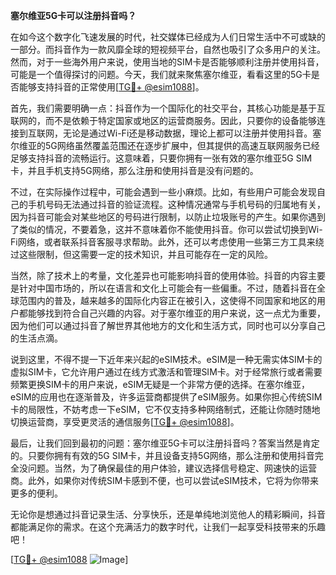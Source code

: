 **塞尔维亚5G卡可以注册抖音吗？**

在如今这个数字化飞速发展的时代，社交媒体已经成为人们日常生活中不可或缺的一部分。而抖音作为一款风靡全球的短视频平台，自然也吸引了众多用户的关注。然而，对于一些海外用户来说，使用当地的SIM卡是否能够顺利注册并使用抖音，可能是一个值得探讨的问题。今天，我们就来聚焦塞尔维亚，看看这里的5G卡是否能够支持抖音的正常使用[[TG💪+ @esim1088](https://t.me/s/esim1088)]。

首先，我们需要明确一点：抖音作为一个国际化的社交平台，其核心功能是基于互联网的，而不是依赖于特定国家或地区的运营商服务。因此，只要你的设备能够连接到互联网，无论是通过Wi-Fi还是移动数据，理论上都可以注册并使用抖音。塞尔维亚的5G网络虽然覆盖范围还在逐步扩展中，但其提供的高速互联网服务已经足够支持抖音的流畅运行。这意味着，只要你拥有一张有效的塞尔维亚5G SIM卡，并且手机支持5G网络，那么注册和使用抖音是没有问题的。

不过，在实际操作过程中，可能会遇到一些小麻烦。比如，有些用户可能会发现自己的手机号码无法通过抖音的验证流程。这种情况通常与手机号码的归属地有关，因为抖音可能会对某些地区的号码进行限制，以防止垃圾账号的产生。如果你遇到了类似的情况，不要着急，这并不意味着你不能使用抖音。你可以尝试切换到Wi-Fi网络，或者联系抖音客服寻求帮助。此外，还可以考虑使用一些第三方工具来绕过这些限制，但这需要一定的技术知识，并且可能存在一定的风险。

当然，除了技术上的考量，文化差异也可能影响抖音的使用体验。抖音的内容主要是针对中国市场的，所以在语言和文化上可能会有一些偏重。不过，随着抖音在全球范围内的普及，越来越多的国际化内容正在被引入，这使得不同国家和地区的用户都能够找到符合自己兴趣的内容。对于塞尔维亚的用户来说，这一点尤为重要，因为他们可以通过抖音了解世界其他地方的文化和生活方式，同时也可以分享自己的生活点滴。

说到这里，不得不提一下近年来兴起的eSIM技术。eSIM是一种无需实体SIM卡的虚拟SIM卡，它允许用户通过在线方式激活和管理SIM卡。对于经常旅行或者需要频繁更换SIM卡的用户来说，eSIM无疑是一个非常方便的选择。在塞尔维亚，eSIM的应用也在逐渐普及，许多运营商都提供了eSIM服务。如果你担心传统SIM卡的局限性，不妨考虑一下eSIM，它不仅支持多种网络制式，还能让你随时随地切换运营商，享受更灵活的通信服务[[TG💪+ @esim1088](https://t.me/s/esim1088)]。

最后，让我们回到最初的问题：塞尔维亚5G卡可以注册抖音吗？答案当然是肯定的。只要你拥有有效的5G SIM卡，并且设备支持5G网络，那么注册和使用抖音完全没问题。当然，为了确保最佳的用户体验，建议选择信号稳定、网速快的运营商。此外，如果你对传统SIM卡感到不便，也可以尝试eSIM技术，它将为你带来更多的便利。

无论你是想通过抖音记录生活、分享快乐，还是单纯地浏览他人的精彩瞬间，抖音都能满足你的需求。在这个充满活力的数字时代，让我们一起享受科技带来的乐趣吧！

[[TG💪+ @esim1088](https://t.me/s/esim1088) ![Image](https://i.postimg.cc/4NQfJmqS/Snipaste-2025-05-13-00-14-12.png)]